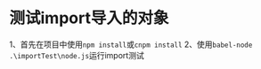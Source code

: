 # 测试import导入的对象

1、首先在项目中使用`npm install`或`cnpm install`
2、使用`babel-node .\importTest\node.js`运行import测试